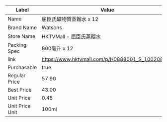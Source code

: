 | Label           | Value                                           |
| --------------- | ----------------------------------------------- |
| Name            | 屈臣氏礦物質蒸餾水 x 12                                  |
| Brand Name      | Watsons                                         |
| Store Name      | HKTVMall - 屈臣氏蒸餾水                               |
| Packing Spec    | 800毫升 x 12                                      |
| link            | https://www.hktvmall.com/p/H0888001_S_10020859K |
| Purchasable     | true                                            |
| Regular Price   | 57.90                                           |
| Best Price      | 43.00                                           |
| Unit Price      | 0.45                                            |
| Unit Price Unit | 100ml                                           |
